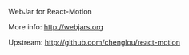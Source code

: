 WebJar for React-Motion

More info: http://webjars.org

Upstream: http://github.com/chenglou/react-motion